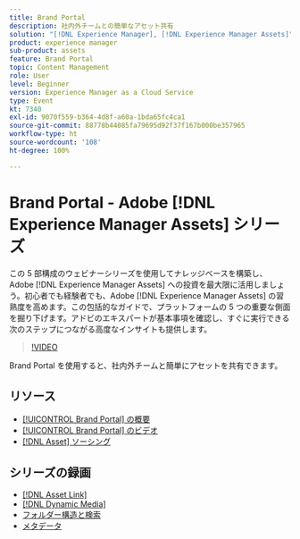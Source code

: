 ```yaml
---
title: Brand Portal
description: 社内外チームとの簡単なアセット共有
solution: "[!DNL Experience Manager], [!DNL Experience Manager Assets]"
product: experience manager
sub-product: assets
feature: Brand Portal
topic: Content Management
role: User
level: Beginner
version: Experience Manager as a Cloud Service
type: Event
kt: 7340
exl-id: 9070f559-b364-4d8f-a60a-1bda65fc4ca1
source-git-commit: 88778b44085fa79695d92f37f167b000be357965
workflow-type: ht
source-wordcount: '108'
ht-degree: 100%

---
```


# Brand Portal - Adobe [!DNL Experience Manager Assets] シリーズ

この 5 部構成のウェビナーシリーズを使用してナレッジベースを構築し、Adobe [!DNL Experience Manager Assets] への投資を最大限に活用しましょう。初心者でも経験者でも、Adobe [!DNL Experience Manager Assets] の習熟度を高めます。この包括的なガイドで、プラットフォームの 5 つの重要な側面を掘り下げます。アドビのエキスパートが基本事項を確認し、すぐに実行できる次のステップにつながる高度なインサイトも提供します。

>[!VIDEO](https://video.tv.adobe.com/v/332133/?quality=12&learn=on&hidetitle=true)

Brand Portal を使用すると、社内外チームと簡単にアセットを共有できます。

## リソース

* [[!UICONTROL Brand Portal] の概要](https://experienceleague.adobe.com/ja/docs/experience-manager-brand-portal/using/introduction/brand-portal)
* [[!UICONTROL Brand Portal] のビデオ](https://experienceleague.adobe.com/ja/docs/experience-manager-learn/assets/sharing/brand-portal/brand-portal)
* [[!DNL Asset] ソーシング](https://experienceleague.adobe.com/ja/docs/experience-manager-brand-portal/using/asset-sourcing-in-brand-portal/brand-portal-asset-sourcing)

## シリーズの録画

* [[!DNL Asset Link]](asset-link.md)
* [[!DNL Dynamic Media]](dynamic-media.md)
* [フォルダー構造と検索](folder-structure-search.md)
* [メタデータ](metadata.md)
